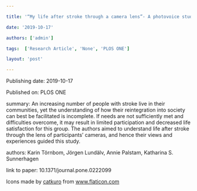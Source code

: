 ---
title: '“My life after stroke through a camera lens”- A photovoice study on participation in Sweden'
date: '2019-10-17'
authors: ['admin']
tags:  ['Research Article', 'None', 'PLOS ONE']
layout: 'post'
---
Publishing date: 2019-10-17

Published on: PLOS ONE

summary: An increasing number of people with stroke live in their communities, yet the understanding of how their reintegration into society can best be facilitated is incomplete. If needs are not sufficiently met and difficulties overcome, it may result in limited participation and decreased life satisfaction for this group. The authors aimed to understand life after stroke through the lens of participants’ cameras, and hence their views and experiences guided this study.

authors: Karin Törnbom, Jörgen Lundälv, Annie Palstam, Katharina S. Sunnerhagen

link to paper: 10.1371/journal.pone.0222099

Icons made by <a href="https://www.flaticon.com/free-icon/bookshelves_3576884" title="catkuro">catkuro</a> from <a href="https://www.flaticon.com/" title="Flaticon"> www.flaticon.com</a>